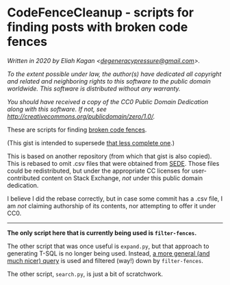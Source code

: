 # CodeFenceCleanup - scripts for finding posts with broken code fences

*Written in 2020 by Eliah Kagan \<degeneracypressure@gmail.com\>.*

*To the extent possible under law, the author(s) have dedicated all copyright
and related and neighboring rights to this software to the public domain
worldwide. This software is distributed without any warranty.*

*You should have received a copy of the CC0 Public Domain Dedication along with
this software. If not, see
<http://creativecommons.org/publicdomain/zero/1.0/>.*

These are scripts for finding
[broken code fences](https://chat.stackexchange.com/transcript/3877?m=54555504#54555504).

(This gist is intended to supersede
[that less complete one](https://gist.github.com/EliahKagan/3d764c8099c7b652e1c2c01ee02dadaa).)

This is based on another repository (from which that gist is also copied).
This is rebased to omit .csv files that were obtained from
[SEDE](https://data.stackexchange.com/). Those files could be redistributed,
but under the appropriate CC licenses for user-contributed content on Stack
Exchange, *not* under this public domain dedication.

I believe I did the rebase correctly, but in case some commit has a .csv file,
I am *not* claiming authorship of its contents, nor attempting to offer it
under CC0.

---

**The only script here that is currently being used is `filter-fences`.**

The other script that was once useful is `expand.py`, but that approach to
generating T-SQL is no longer being used. Instead,
[a more general (and much nicer) query](https://data.stackexchange.com/askubuntu/revision/1246925/1535442/seems-to-have-code-fences)
is used and filtered (way!) down by `filter-fences`.

The other script, `search.py`, is just a bit of scratchwork.

